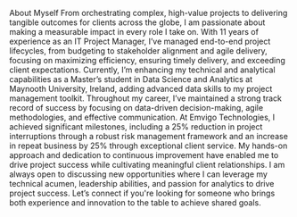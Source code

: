 About Myself
From orchestrating complex, high-value projects to delivering tangible outcomes for clients across the globe, I am passionate about making a measurable impact in every role I take on. 
With 11 years of experience as an IT Project Manager, I’ve managed end-to-end project lifecycles, from budgeting to stakeholder alignment and agile delivery, focusing on maximizing efficiency, ensuring timely delivery, and exceeding client expectations. 
Currently, I’m enhancing my technical and analytical capabilities as a Master’s student in Data Science and Analytics at Maynooth University, Ireland, adding advanced data skills to my project management toolkit.
Throughout my career, I’ve maintained a strong track record of success by focusing on data-driven decision-making, agile methodologies, and effective communication. At Emvigo Technologies, I achieved significant milestones, including a 25% reduction in project interruptions through a robust risk management framework and an increase in repeat business by 25% through exceptional client service. My hands-on approach and dedication to continuous improvement have enabled me to drive project success while cultivating meaningful client relationships.
I am always open to discussing new opportunities where I can leverage my technical acumen, leadership abilities, and passion for analytics to drive project success. Let’s connect if you're looking for someone who brings both experience and innovation to the table to achieve shared goals.
